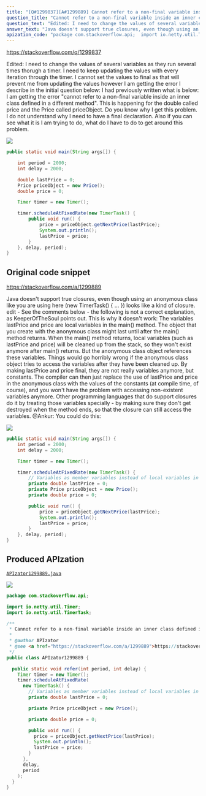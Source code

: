 ```yaml
---
title: "[Q#1299837][A#1299889] Cannot refer to a non-final variable inside an inner class defined in a different method"
question_title: "Cannot refer to a non-final variable inside an inner class defined in a different method"
question_text: "Edited: I need to change the values of several variables as they run several times thorugh a timer. I need to keep updating the values with every iteration through the timer. I cannot set the values to final as that will prevent me from updating the values however I am getting the error I describe in the initial question below: I had previously written what is below: I am getting the error \"cannot refer to a non-final variable inside an inner class defined in a different method\". This is happening for the double called price and the Price called priceObject. Do you know why I get this problem. I do not understand why I need to have a final declaration. Also if you can see what it is I am trying to do, what do I have to do to get around this problem."
answer_text: "Java doesn't support true closures, even though using an anonymous class like you are using here (new TimerTask() { ... }) looks like a kind of closure. edit - See the comments below - the following is not a correct explanation, as KeeperOfTheSoul points out. This is why it doesn't work: The variables lastPrice and price are local variables in the main() method. The object that you create with the anonymous class might last until after the main() method returns. When the main() method returns, local variables (such as lastPrice and price) will be cleaned up from the stack, so they won't exist anymore after main() returns. But the anonymous class object references these variables. Things would go horribly wrong if the anonymous class object tries to access the variables after they have been cleaned up. By making lastPrice and price final, they are not really variables anymore, but constants. The compiler can then just replace the use of lastPrice and price in the anonymous class with the values of the constants (at compile time, of course), and you won't have the problem with accessing non-existent variables anymore. Other programming languages that do support closures do it by treating those variables specially - by making sure they don't get destroyed when the method ends, so that the closure can still access the variables. @Ankur: You could do this:"
apization_code: "package com.stackoverflow.api;  import io.netty.util.Timer; import io.netty.util.TimerTask;  /**  * Cannot refer to a non-final variable inside an inner class defined in a different method  *  * @author APIzator  * @see <a href=\"https://stackoverflow.com/a/1299889\">https://stackoverflow.com/a/1299889</a>  */ public class APIzator1299889 {    public static void refer(int period, int delay) {     Timer timer = new Timer();     timer.scheduleAtFixedRate(       new TimerTask() {         // Variables as member variables instead of local variables in main()         private double lastPrice = 0;          private Price priceObject = new Price();          private double price = 0;          public void run() {           price = priceObject.getNextPrice(lastPrice);           System.out.println();           lastPrice = price;         }       },       delay,       period     );   } }"
---
```


https://stackoverflow.com/q/1299837

Edited:
I need to change the values of several variables as they run several times thorugh a timer. I need to keep updating the values with every iteration through the timer. I cannot set the values to final as that will prevent me from updating the values however I am getting the error I describe in the initial question below:
I had previously written what is below:
I am getting the error &quot;cannot refer to a non-final variable inside an inner class defined in a different method&quot;.
This is happening for the double called price and the Price called priceObject. Do you know why I get this problem. I do not understand why I need to have a final declaration. Also if you can see what it is I am trying to do, what do I have to do to get around this problem.


<div class="code-logo"><img src="/stackoverflow.png" /></div>

```java
public static void main(String args[]) {

    int period = 2000;
    int delay = 2000;

    double lastPrice = 0;
    Price priceObject = new Price();
    double price = 0;

    Timer timer = new Timer();

    timer.scheduleAtFixedRate(new TimerTask() {
        public void run() {
            price = priceObject.getNextPrice(lastPrice);
            System.out.println();
            lastPrice = price;
        }
    }, delay, period);
}
```


## Original code snippet

https://stackoverflow.com/a/1299889

Java doesn&#x27;t support true closures, even though using an anonymous class like you are using here (new TimerTask() { ... }) looks like a kind of closure.
edit - See the comments below - the following is not a correct explanation, as KeeperOfTheSoul points out.
This is why it doesn&#x27;t work:
The variables lastPrice and price are local variables in the main() method. The object that you create with the anonymous class might last until after the main() method returns.
When the main() method returns, local variables (such as lastPrice and price) will be cleaned up from the stack, so they won&#x27;t exist anymore after main() returns.
But the anonymous class object references these variables. Things would go horribly wrong if the anonymous class object tries to access the variables after they have been cleaned up.
By making lastPrice and price final, they are not really variables anymore, but constants. The compiler can then just replace the use of lastPrice and price in the anonymous class with the values of the constants (at compile time, of course), and you won&#x27;t have the problem with accessing non-existent variables anymore.
Other programming languages that do support closures do it by treating those variables specially - by making sure they don&#x27;t get destroyed when the method ends, so that the closure can still access the variables.
@Ankur: You could do this:

<div class="code-logo"><img src="/stackoverflow.png" /></div>

```java
public static void main(String args[]) {
    int period = 2000;
    int delay = 2000;

    Timer timer = new Timer();

    timer.scheduleAtFixedRate(new TimerTask() {
        // Variables as member variables instead of local variables in main()
        private double lastPrice = 0;
        private Price priceObject = new Price();
        private double price = 0;

        public void run() {
            price = priceObject.getNextPrice(lastPrice);
            System.out.println();
            lastPrice = price;
        }
    }, delay, period);      
}
```

## Produced APIzation

[`APIzator1299889.java`](https://github.com/pasqualesalza/apization-temp-data/raw/master/search/APIzator1299889.java)

<div class="code-logo"><img src="/apizator.png" /></div>

```java
package com.stackoverflow.api;

import io.netty.util.Timer;
import io.netty.util.TimerTask;

/**
 * Cannot refer to a non-final variable inside an inner class defined in a different method
 *
 * @author APIzator
 * @see <a href="https://stackoverflow.com/a/1299889">https://stackoverflow.com/a/1299889</a>
 */
public class APIzator1299889 {

  public static void refer(int period, int delay) {
    Timer timer = new Timer();
    timer.scheduleAtFixedRate(
      new TimerTask() {
        // Variables as member variables instead of local variables in main()
        private double lastPrice = 0;

        private Price priceObject = new Price();

        private double price = 0;

        public void run() {
          price = priceObject.getNextPrice(lastPrice);
          System.out.println();
          lastPrice = price;
        }
      },
      delay,
      period
    );
  }
}

```